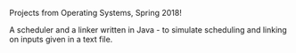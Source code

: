 Projects from Operating Systems, Spring 2018!

A scheduler and a linker written in Java - to simulate scheduling and linking on inputs given in a text file. 

